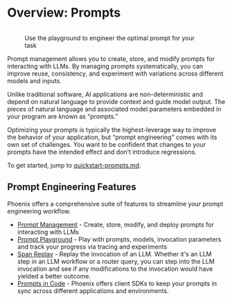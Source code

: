 # Overview: Prompts

<figure><img src="https://storage.googleapis.com/arize-phoenix-assets/assets/gifs/playground_3.gif" alt=""><figcaption><p>Use the playground to engineer the optimal prompt for your task</p></figcaption></figure>

Prompt management allows you to create, store, and modify prompts for interacting with LLMs. By managing prompts systematically, you can improve reuse, consistency, and experiment with variations across different models and inputs.

Unlike traditional software, AI applications are non-deterministic and depend on natural language to provide context and guide model output. The pieces of natural language and associated model parameters embedded in your program are known as “prompts.”

Optimizing your prompts is typically the highest-leverage way to improve the behavior of your application, but “prompt engineering” comes with its own set of challenges. You want to be confident that changes to your prompts have the intended effect and don’t introduce regressions.

To get started, jump to [quickstart-prompts.md](quickstart-prompts.md "mention").

## Prompt Engineering Features

Phoenix offers a comprehensive suite of features to streamline your prompt engineering workflow.

* [Prompt Management](overview-prompts/prompt-management.md) - Create, store, modify, and deploy prompts for interacting with LLMs
* [Prompt Playground](overview-prompts/prompt-playground.md) - Play with prompts, models, invocation parameters and track your progress via tracing and experiments
* [Span Replay](overview-prompts.md#span-replay) - Replay the invocation of an LLM. Whether it's an LLM step in an LLM workflow or a router query, you can step into the LLM invocation and see if any modifications to the invocation would have yielded a better outcome.
* [Prompts in Code](overview-prompts/prompts-in-code.md) - Phoenix offers client SDKs to keep your prompts in sync across different applications and environments.

